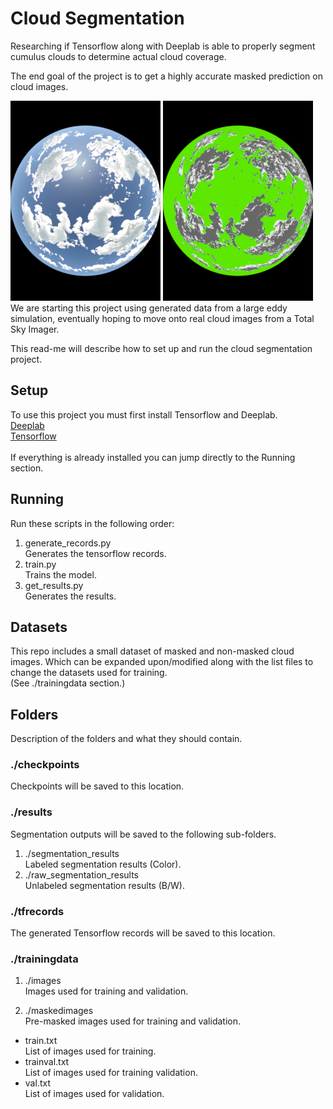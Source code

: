 # Cloud Segmentation
Researching if Tensorflow along with Deeplab is able to properly segment cumulus clouds to determine actual cloud coverage.<br>

The end goal of the project is to get a highly accurate masked prediction on cloud images.

![alt text](https://raw.githubusercontent.com/danmayich/Cloud/master/trainingdata/images/21600_000.png "Cloud")
![alt text](https://raw.githubusercontent.com/danmayich/Cloud/master/trainingdata/maskedimages/21600_000.png "Masked")
<br>
We are starting this project using generated data from a large eddy simulation, eventually hoping to move onto real cloud images from a Total Sky Imager.<br>

This read-me will describe how to set up and run the cloud segmentation project.

## Setup
To use this project you must first install Tensorflow and Deeplab.<br>
[Deeplab](https://github.com/tensorflow/models/tree/master/research/deeplab)<br>
[Tensorflow](https://www.tensorflow.org/)<br>
<br>
If everything is already installed you can jump directly to the Running section.

## Running
Run these scripts in the following order:
1) generate_records.py <br>Generates the tensorflow records.<br>
2) train.py <br>Trains the model.<br>
3) get_results.py <br>Generates the results.

## Datasets
This repo includes a small dataset of masked and non-masked cloud images. Which can be expanded upon/modified along with the list files to change the datasets used for training.
<br>(See ./trainingdata section.)

## Folders
Description of the folders and what they should contain.

### ./checkpoints
Checkpoints will be saved to this location.
<br>

### ./results
Segmentation outputs will be saved to the following sub-folders.<br>
1) ./segmentation_results<br> Labeled segmentation results (Color).
2) ./raw_segmentation_results <br>Unlabeled segmentation results (B/W).

### ./tfrecords
The generated Tensorflow records will be saved to this location.

### ./trainingdata
1) ./images<br> Images used for training and validation.

2) ./maskedimages <br> Pre-masked images used for training and validation.

* train.txt<br> List of images used for training.<br>
* trainval.txt<br> List of images used for training validation.<br>
* val.txt<br> List of images used for validation.<br>
